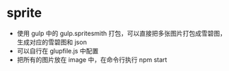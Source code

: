 # sprite

- 使用 gulp 中的 gulp.spritesmith 打包，可以直接把多张图片打包成雪碧图，生成对应的雪碧图和 json
- 可以自行在 glupfile.js 中配置
- 把所有的图片放在 image 中，在命令行执行 npm start
